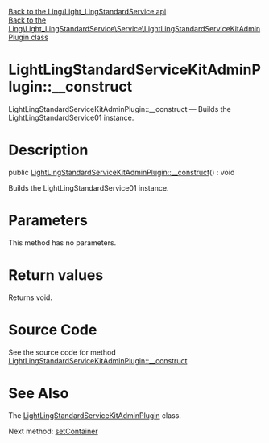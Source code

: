 [Back to the Ling/Light_LingStandardService api](https://github.com/lingtalfi/Light_LingStandardService/blob/master/doc/api/Ling/Light_LingStandardService.md)<br>
[Back to the Ling\Light_LingStandardService\Service\LightLingStandardServiceKitAdminPlugin class](https://github.com/lingtalfi/Light_LingStandardService/blob/master/doc/api/Ling/Light_LingStandardService/Service/LightLingStandardServiceKitAdminPlugin.md)


LightLingStandardServiceKitAdminPlugin::__construct
================



LightLingStandardServiceKitAdminPlugin::__construct — Builds the LightLingStandardService01 instance.




Description
================


public [LightLingStandardServiceKitAdminPlugin::__construct](https://github.com/lingtalfi/Light_LingStandardService/blob/master/doc/api/Ling/Light_LingStandardService/Service/LightLingStandardServiceKitAdminPlugin/__construct.md)() : void




Builds the LightLingStandardService01 instance.




Parameters
================

This method has no parameters.


Return values
================

Returns void.








Source Code
===========
See the source code for method [LightLingStandardServiceKitAdminPlugin::__construct](https://github.com/lingtalfi/Light_LingStandardService/blob/master/Service/LightLingStandardServiceKitAdminPlugin.php#L64-L68)


See Also
================

The [LightLingStandardServiceKitAdminPlugin](https://github.com/lingtalfi/Light_LingStandardService/blob/master/doc/api/Ling/Light_LingStandardService/Service/LightLingStandardServiceKitAdminPlugin.md) class.

Next method: [setContainer](https://github.com/lingtalfi/Light_LingStandardService/blob/master/doc/api/Ling/Light_LingStandardService/Service/LightLingStandardServiceKitAdminPlugin/setContainer.md)<br>

